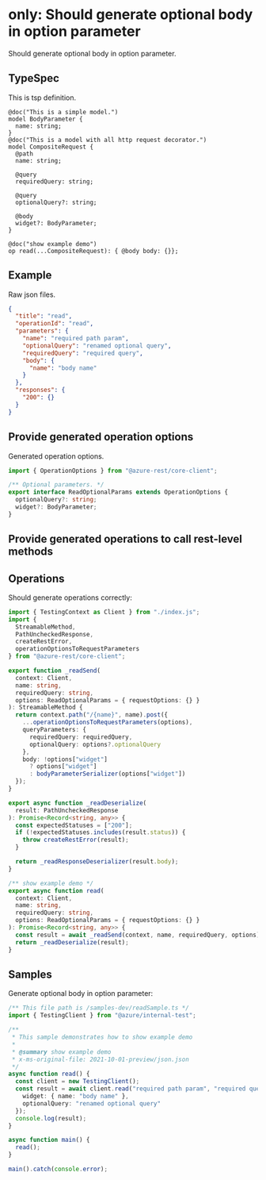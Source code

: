 # only: Should generate optional body in option parameter

Should generate optional body in option parameter.

## TypeSpec

This is tsp definition.

```tsp
@doc("This is a simple model.")
model BodyParameter {
  name: string;
}
@doc("This is a model with all http request decorator.")
model CompositeRequest {
  @path
  name: string;

  @query
  requiredQuery: string;

  @query
  optionalQuery?: string;

  @body
  widget?: BodyParameter;
}

@doc("show example demo")
op read(...CompositeRequest): { @body body: {}};
```

## Example

Raw json files.

```json
{
  "title": "read",
  "operationId": "read",
  "parameters": {
    "name": "required path param",
    "optionalQuery": "renamed optional query",
    "requiredQuery": "required query",
    "body": {
      "name": "body name"
    }
  },
  "responses": {
    "200": {}
  }
}
```

## Provide generated operation options

Generated operation options.

```ts models:withOptions
import { OperationOptions } from "@azure-rest/core-client";

/** Optional parameters. */
export interface ReadOptionalParams extends OperationOptions {
  optionalQuery?: string;
  widget?: BodyParameter;
}
```

## Provide generated operations to call rest-level methods

## Operations

Should generate operations correctly:

```ts operations
import { TestingContext as Client } from "./index.js";
import {
  StreamableMethod,
  PathUncheckedResponse,
  createRestError,
  operationOptionsToRequestParameters
} from "@azure-rest/core-client";

export function _readSend(
  context: Client,
  name: string,
  requiredQuery: string,
  options: ReadOptionalParams = { requestOptions: {} }
): StreamableMethod {
  return context.path("/{name}", name).post({
    ...operationOptionsToRequestParameters(options),
    queryParameters: {
      requiredQuery: requiredQuery,
      optionalQuery: options?.optionalQuery
    },
    body: !options["widget"]
      ? options["widget"]
      : bodyParameterSerializer(options["widget"])
  });
}

export async function _readDeserialize(
  result: PathUncheckedResponse
): Promise<Record<string, any>> {
  const expectedStatuses = ["200"];
  if (!expectedStatuses.includes(result.status)) {
    throw createRestError(result);
  }

  return _readResponseDeserializer(result.body);
}

/** show example demo */
export async function read(
  context: Client,
  name: string,
  requiredQuery: string,
  options: ReadOptionalParams = { requestOptions: {} }
): Promise<Record<string, any>> {
  const result = await _readSend(context, name, requiredQuery, options);
  return _readDeserialize(result);
}
```

## Samples

Generate optional body in option parameter:

```ts samples
/** This file path is /samples-dev/readSample.ts */
import { TestingClient } from "@azure/internal-test";

/**
 * This sample demonstrates how to show example demo
 *
 * @summary show example demo
 * x-ms-original-file: 2021-10-01-preview/json.json
 */
async function read() {
  const client = new TestingClient();
  const result = await client.read("required path param", "required query", {
    widget: { name: "body name" },
    optionalQuery: "renamed optional query"
  });
  console.log(result);
}

async function main() {
  read();
}

main().catch(console.error);
```
